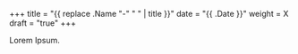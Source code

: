 +++
title = "{{ replace .Name "-" " " | title }}"
date = "{{ .Date }}"
weight = X
draft = "true"
+++

Lorem Ipsum.
